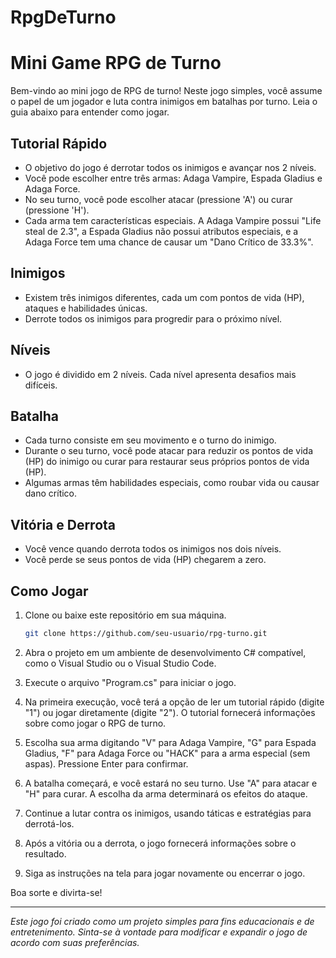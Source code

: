 # RpgDeTurno
# Mini Game RPG de Turno

Bem-vindo ao mini jogo de RPG de turno! Neste jogo simples, você assume o papel de um jogador e luta contra inimigos em batalhas por turno. Leia o guia abaixo para entender como jogar.

## Tutorial Rápido

- O objetivo do jogo é derrotar todos os inimigos e avançar nos 2 níveis.
- Você pode escolher entre três armas: Adaga Vampire, Espada Gladius e Adaga Force.
- No seu turno, você pode escolher atacar (pressione 'A') ou curar (pressione 'H').
- Cada arma tem características especiais. A Adaga Vampire possui "Life steal de 2.3", a Espada Gladius não possui atributos especiais, e a Adaga Force tem uma chance de causar um "Dano Crítico de 33.3%".

## Inimigos

- Existem três inimigos diferentes, cada um com pontos de vida (HP), ataques e habilidades únicas.
- Derrote todos os inimigos para progredir para o próximo nível.

## Níveis

- O jogo é dividido em 2 níveis. Cada nível apresenta desafios mais difíceis.

## Batalha

- Cada turno consiste em seu movimento e o turno do inimigo.
- Durante o seu turno, você pode atacar para reduzir os pontos de vida (HP) do inimigo ou curar para restaurar seus próprios pontos de vida (HP).
- Algumas armas têm habilidades especiais, como roubar vida ou causar dano crítico.

## Vitória e Derrota

- Você vence quando derrota todos os inimigos nos dois níveis.
- Você perde se seus pontos de vida (HP) chegarem a zero.

## Como Jogar

1. Clone ou baixe este repositório em sua máquina.

    ```bash
    git clone https://github.com/seu-usuario/rpg-turno.git
    ```

2. Abra o projeto em um ambiente de desenvolvimento C# compatível, como o Visual Studio ou o Visual Studio Code.

3. Execute o arquivo "Program.cs" para iniciar o jogo.

4. Na primeira execução, você terá a opção de ler um tutorial rápido (digite "1") ou jogar diretamente (digite "2"). O tutorial fornecerá informações sobre como jogar o RPG de turno.

5. Escolha sua arma digitando "V" para Adaga Vampire, "G" para Espada Gladius, "F" para Adaga Force ou "HACK" para a arma especial (sem aspas). Pressione Enter para confirmar.

6. A batalha começará, e você estará no seu turno. Use "A" para atacar e "H" para curar. A escolha da arma determinará os efeitos do ataque.

7. Continue a lutar contra os inimigos, usando táticas e estratégias para derrotá-los.

8. Após a vitória ou a derrota, o jogo fornecerá informações sobre o resultado.

9. Siga as instruções na tela para jogar novamente ou encerrar o jogo.

Boa sorte e divirta-se!

---

*Este jogo foi criado como um projeto simples para fins educacionais e de entretenimento. Sinta-se à vontade para modificar e expandir o jogo de acordo com suas preferências.*
